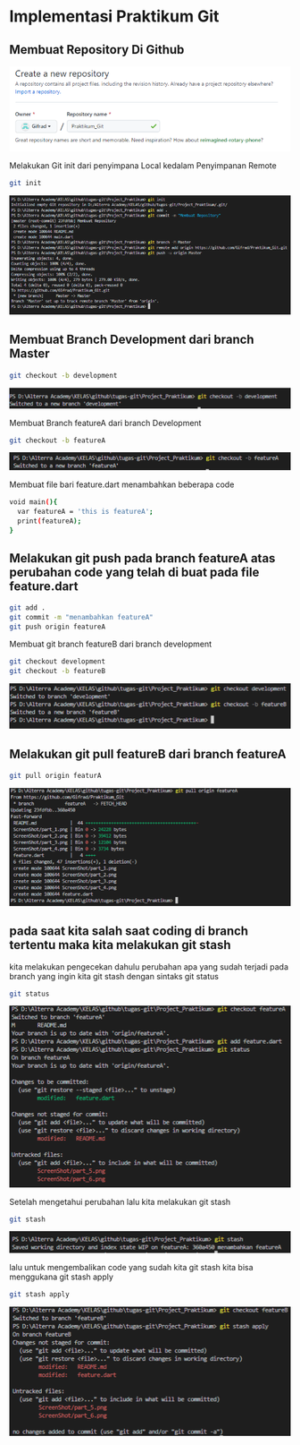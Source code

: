 # Implementasi Praktikum Git


## Membuat Repository Di Github

![alt](/ScreenShot/part_1.png)

Melakukan Git init dari penyimpana Local kedalam Penyimpanan Remote

```bash
git init
```
![alt](/ScreenShot/part_2.png)

## Membuat Branch Development dari branch Master

```bash
git checkout -b development
```
![alt](/ScreenShot/part_3.png)

Membuat Branch featureA dari branch Development

```bash
git checkout -b featureA
```
![alt](/ScreenShot/part_4.png)

Membuat file bari feature.dart menambahkan beberapa code
```bash
void main(){
  var featureA = 'this is featureA';
  print(featureA);
}
```
## Melakukan git push pada branch featureA atas perubahan code yang telah di buat pada file feature.dart
```bash
git add .
git commit -m "menambahkan featureA"
git push origin featureA
```

Membuat git branch featureB dari branch development
```bash
git checkout development
git checkout -b featureB
```
![alt](/ScreenShot/part_5.png)

## Melakukan git pull featureB dari branch featureA
```bash
git pull origin featurA
```
![alt](/ScreenShot/part_6.png)

## pada saat kita salah saat coding di branch tertentu maka kita melakukan git stash

kita melakukan pengecekan dahulu perubahan apa yang sudah terjadi pada branch yang ingin kita git stash dengan sintaks git status
```bash
git status
```
![apply](/ScreenShot/part_7.png)

Setelah mengetahui perubahan lalu kita melakukan git stash
```bash
git stash
```
![alt](/ScreenShot/part_8.png)

lalu untuk mengembalikan code yang sudah kita git stash kita bisa menggukana git stash apply
```bash
git stash apply
```
![alt](/ScreenShot/part_9.png)